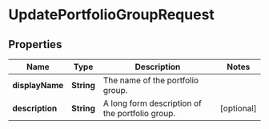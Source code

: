 

# UpdatePortfolioGroupRequest


## Properties

Name | Type | Description | Notes
------------ | ------------- | ------------- | -------------
**displayName** | **String** | The name of the portfolio group. | 
**description** | **String** | A long form description of the portfolio group. |  [optional]



